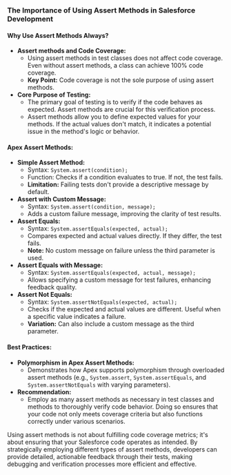 ### The Importance of Using Assert Methods in Salesforce Development

#### Why Use Assert Methods Always?

- **Assert methods and Code Coverage:**
  - Using assert methods in test classes does not affect code coverage. Even without assert methods, a class can achieve 100% code coverage.
  - **Key Point:** Code coverage is not the sole purpose of using assert methods.
- **Core Purpose of Testing:**
  - The primary goal of testing is to verify if the code behaves as expected. Assert methods are crucial for this verification process.
  - Assert methods allow you to define expected values for your methods. If the actual values don't match, it indicates a potential issue in the method's logic or behavior.

#### **Apex Assert Methods:**

- **Simple Assert Method:**
  - Syntax: `System.assert(condition);`
  - Function: Checks if a condition evaluates to true. If not, the test fails.
  - **Limitation:** Failing tests don't provide a descriptive message by default.
- **Assert with Custom Message:**
  - Syntax: `System.assert(condition, message);`
  - Adds a custom failure message, improving the clarity of test results.
- **Assert Equals:**
  - Syntax: `System.assertEquals(expected, actual);`
  - Compares expected and actual values directly. If they differ, the test fails.
  - **Note:** No custom message on failure unless the third parameter is used.
- **Assert Equals with Message:**
  - Syntax: `System.assertEquals(expected, actual, message);`
  - Allows specifying a custom message for test failures, enhancing feedback quality.
- **Assert Not Equals:**
  - Syntax: `System.assertNotEquals(expected, actual);`
  - Checks if the expected and actual values are different. Useful when a specific value indicates a failure.
  - **Variation:** Can also include a custom message as the third parameter.

#### **Best Practices:**

- **Polymorphism in Apex Assert Methods:**
  - Demonstrates how Apex supports polymorphism through overloaded assert methods (e.g., `System.assert`, `System.assertEquals`, and `System.assertNotEquals` with varying parameters).
- **Recommendation:**
  - Employ as many assert methods as necessary in test classes and methods to thoroughly verify code behavior. Doing so ensures that your code not only meets coverage criteria but also functions correctly under various scenarios.

Using assert methods is not about fulfilling code coverage metrics; it's about ensuring that your Salesforce code operates as intended. By strategically employing different types of assert methods, developers can provide detailed, actionable feedback through their tests, making debugging and verification processes more efficient and effective.